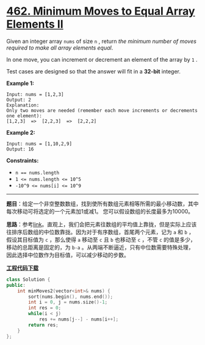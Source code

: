 # [462. Minimum Moves to Equal Array Elements II](https://leetcode.com/problems/minimum-moves-to-equal-array-elements-ii/)

Given an integer array `nums` of size `n` , return *the minimum number of moves required to make all array elements equal*.

In one move, you can increment or decrement an element of the array by `1` .

Test cases are designed so that the answer will fit in a **32-bit** integer.

**Example 1:**

```
Input: nums = [1,2,3]
Output: 2
Explanation:
Only two moves are needed (remember each move increments or decrements one element):
[1,2,3]  =>  [2,2,3]  =>  [2,2,2]
```

**Example 2:**

```
Input: nums = [1,10,2,9]
Output: 16
```

**Constraints:**

* `n == nums.length`
* `1 <= nums.length <= 10^5`
* `-10^9 <= nums[i] <= 10^9`

-----

**题目**：给定一个非空整数数组，找到使所有数组元素相等所需的最小移动数，其中每次移动可将选定的一个元素加1或减1。 您可以假设数组的长度最多为10000。

**思路**：参考[link](https://leetcode.com/problems/minimum-moves-to-equal-array-elements-ii/discuss/94937/Java(just-like-meeting-point-problem))。直观上，我们会把元素往数组的平均值上靠拢，但是实际上应该往排序后数组的中位数靠拢。因为对于有序数组，首尾两个元素，记为 `a` 和 `b` ，假设其目标值为 `c` ，那么使得 `a` 移动至 `c` 且 `b` 也移动至 `c` ，不管 `c` 的值是多少，移动的总距离是固定的，为 `b-a` 。从两端不断逼近，只有中位数需要特殊处理，因此选择中位数作为目标值，可以减少移动的步数。

[**工程代码下载**](https://github.com/shenkh/leetcode)

```cpp
class Solution {
public:
    int minMoves2(vector<int>& nums) {
        sort(nums.begin(), nums.end());
        int i = 0, j = nums.size()-1;
        int res = 0;
        while(i < j)
            res += nums[j--] - nums[i++];
        return res;
    }
};
```
